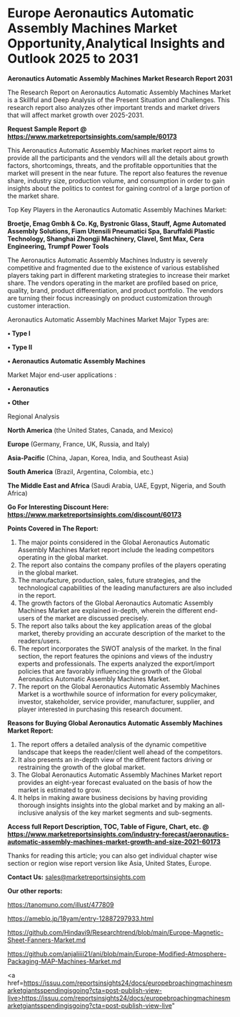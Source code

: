  # Europe Aeronautics Automatic Assembly Machines Market Opportunity,Analytical Insights and Outlook 2025 to 2031

<strong>Aeronautics Automatic Assembly Machines Market Research Report 2031</strong>

The Research Report on Aeronautics Automatic Assembly Machines Market is a Skillful and Deep Analysis of the Present Situation and Challenges. This research report also analyzes other important trends and market drivers that will affect market growth over 2025-2031.

<strong>Request Sample Report @ <a href=https://www.marketreportsinsights.com/sample/60173>https://www.marketreportsinsights.com/sample/60173</a></strong>

This Aeronautics Automatic Assembly Machines market report aims to provide all the participants and the vendors will all the details about growth factors, shortcomings, threats, and the profitable opportunities that the market will present in the near future. The report also features the revenue share, industry size, production volume, and consumption in order to gain insights about the politics to contest for gaining control of a large portion of the market share.

Top Key Players in the Aeronautics Automatic Assembly Machines Market:

<strong>Broetje, Emag Gmbh & Co. Kg, Bystronic Glass, Stauff, Agme Automated Assembly Solutions, Fiam Utensili Pneumatici Spa, Baruffaldi Plastic Technology, Shanghai Zhongji Machinery, Clavel, Smt Max, Cera Engineering, Trumpf Power Tools</strong>

The Aeronautics Automatic Assembly Machines Industry is severely competitive and fragmented due to the existence of various established players taking part in different marketing strategies to increase their market share. The vendors operating in the market are profiled based on price, quality, brand, product differentiation, and product portfolio. The vendors are turning their focus increasingly on product customization through customer interaction.

Aeronautics Automatic Assembly Machines Market Major Types are:

<strong>• Type I

• Type II

• Aeronautics Automatic Assembly Machines</strong>

Market Major end-user applications :

<strong>• Aeronautics

• Other</strong>

Regional Analysis

</u><strong><b>North America</b></strong> (the United States, Canada, and Mexico)

<strong><b>Europe </b></strong>(Germany, France, UK, Russia, and Italy)

<strong><b>Asia-Pacific</b></strong> (China, Japan, Korea, India, and Southeast Asia)

<strong><b>South America</b></strong> (Brazil, Argentina, Colombia, etc.)

<strong><b>The Middle East and Africa</b></strong> (Saudi Arabia, UAE, Egypt, Nigeria, and South Africa)

<strong>Go For Interesting Discount Here: <a href=https://www.marketreportsinsights.com/discount/60173>https://www.marketreportsinsights.com/discount/60173</a></strong>

<strong>Points Covered in The Report:</strong>
<ol>
  <li>The major points considered in the Global Aeronautics Automatic Assembly Machines Market report include the leading competitors operating in the global market.</li>
  <li>The report also contains the company profiles of the players operating in the global market.</li>
  <li>The manufacture, production, sales, future strategies, and the technological capabilities of the leading manufacturers are also included in the report.</li>
  <li>The growth factors of the Global Aeronautics Automatic Assembly Machines Market are explained in-depth, wherein the different end-users of the market are discussed precisely.</li>
  <li>The report also talks about the key application areas of the global market, thereby providing an accurate description of the market to the readers/users.</li>
  <li>The report incorporates the SWOT analysis of the market. In the final section, the report features the opinions and views of the industry experts and professionals. The experts analyzed the export/import policies that are favorably influencing the growth of the Global Aeronautics Automatic Assembly Machines Market.</li>
  <li>The report on the Global Aeronautics Automatic Assembly Machines Market is a worthwhile source of information for every policymaker, investor, stakeholder, service provider, manufacturer, supplier, and player interested in purchasing this research document.</li>
</ol>
<strong>Reasons for Buying Global Aeronautics Automatic Assembly Machines Market Report:</strong>

<ol>
  <li>The report offers a detailed analysis of the dynamic competitive landscape that keeps the reader/client well ahead of the competitors.</li>
  <li>It also presents an in-depth view of the different factors driving or restraining the growth of the global market.</li>
  <li>The Global Aeronautics Automatic Assembly Machines Market report provides an eight-year forecast evaluated on the basis of how the market is estimated to grow.</li>
  <li>It helps in making aware business decisions by having providing thorough insights insights into the global market and by making an all-inclusive analysis of the key market segments and sub-segments.</li>
</ol>
<strong>Access full Report Description, TOC, Table of Figure, Chart, etc. @ <a href=https://www.marketreportsinsights.com/industry-forecast/aeronautics-automatic-assembly-machines-market-growth-and-size-2021-60173>https://www.marketreportsinsights.com/industry-forecast/aeronautics-automatic-assembly-machines-market-growth-and-size-2021-60173</a></strong>


Thanks for reading this article; you can also get individual chapter wise section or region wise report version like Asia, United States, Europe.

<strong>Contact Us:</strong>
sales@marketreportsinsights.com

<strong>Our other reports:</strong>

<a href=https://tanomuno.com/illust/477809>https://tanomuno.com/illust/477809</a>

<a href=https://ameblo.jp/18yam/entry-12887297933.html>https://ameblo.jp/18yam/entry-12887297933.html</a>

<a href=https://github.com/Hindavi9/Researchtrend/blob/main/Europe-Magnetic-Sheet-Fanners-Market.md>https://github.com/Hindavi9/Researchtrend/blob/main/Europe-Magnetic-Sheet-Fanners-Market.md</a>

<a href=https://github.com/anjaliiii21/ani/blob/main/Europe-Modified-Atmosphere-Packaging-MAP-Machines-Market.md>https://github.com/anjaliiii21/ani/blob/main/Europe-Modified-Atmosphere-Packaging-MAP-Machines-Market.md</a>

<a href=https://issuu.com/reportsinsights24/docs/europebroachingmachinesmarketgiantsspendingisgoing?cta=post-publish-view-live>https://issuu.com/reportsinsights24/docs/europebroachingmachinesmarketgiantsspendingisgoing?cta=post-publish-view-live</a>"
